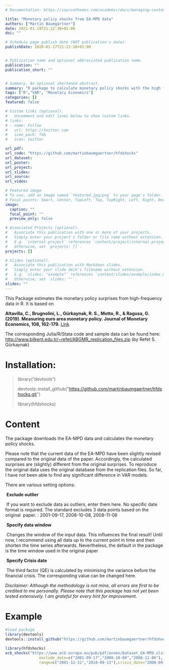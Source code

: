 ```yaml
---
# Documentation: https://sourcethemes.com/academic/docs/managing-content/

title: "Monetary policy shocks from EA-MPD data"
authors: ["Martin Baumgärtner"]
date: 2021-01-19T21:22:38+01:00
doi: ""

# Schedule page publish date (NOT publication's date).
publishDate: 2020-01-17T21:22:38+01:00


# Publication name and optional abbreviated publication name.
publication: ""
publication_short: ""


# Summary. An optional shortened abstract.
summary: "R package to calculate monetary policy shocks with the high frequency data from the Euro Area Monetary Policy Event-Study Database (EA-MPD)."
tags: ["R","VAR", "Monetary Economics"]
categories: []
featured: false

# Custom links (optional).
#   Uncomment and edit lines below to show custom links.
# links:
# - name: Follow
#   url: https://twitter.com
#   icon_pack: fab
#   icon: twitter

url_pdf: 
url_code: "https://github.com/martinbaumgaertner/hfdshocks"
url_dataset:
url_poster:
url_project:
url_slides:
url_source:
url_video:

# Featured image
# To use, add an image named `featured.jpg/png` to your page's folder. 
# Focal points: Smart, Center, TopLeft, Top, TopRight, Left, Right, BottomLeft, Bottom, BottomRight.
image:
  caption: ""
  focal_point: ""
  preview_only: false

# Associated Projects (optional).
#   Associate this publication with one or more of your projects.
#   Simply enter your project's folder or file name without extension.
#   E.g. `internal-project` references `content/project/internal-project/index.md`.
#   Otherwise, set `projects: []`.
projects: []

# Slides (optional).
#   Associate this publication with Markdown slides.
#   Simply enter your slide deck's filename without extension.
#   E.g. `slides: "example"` references `content/slides/example/index.md`.
#   Otherwise, set `slides: ""`.
slides: ""
---
```


This Package estimates the monetary policy surprises from high-frequency data in R. It is based on

**Altavilla, C., Brugnolini, L., Gürkaynak, R. S., Motto, R., & Ragusa, G. (2019). Measuring euro area monetary policy. Journal of Monetary Economics, 108, 162-179.** [Link](https://www.sciencedirect.com/science/article/pii/S0304393219301497)

The corresponding Julia/R/Stata code and sample data can be found here: <http://www.bilkent.edu.tr/~refet/ABGMR_replication_files.zip> (by Refet S. Gürkaynak)

# Installation:

> library(“devtools”) 
>
> devtools::install_github("https://github.com/martinbaumgaertner/hfdshocks.git") 
>
> library(hfdshocks)

# Content

The package downloads the EA-MPD data and calculates the monetary policy shocks.

Please note that the current data of the EA-MPD have been slightly revised compared to the original data of the paper. Accordingly, the calculated surprises are (slightly) different from the original surprises. To reproduce the original data uses the original database from the replication files. So far, I have not been able to find any significant difference in VAR models.

There are various setting options:

​	**Exclude outlier**

​	If you want to exclude data as outliers, enter them here. No specific date format is required. The standard excludes 3 data points based on the original 
​    paper.  : 2001-09-17, 2008-10-08, 2008-11-06

​	**Specify data window**

​	Changes the window of the input data. This influences the final result! Until now, I recommend using all data up to the current point in time and then
​    shorten the time series afterwards. Nevertheless, the default in the package is the time window used in the original paper

​	**Specify Crisis date**

​	The third factor (QE) is calculated by minimising the variance before the financial crisis. The corresponding value can be changed here.

*Disclaimer: Although the methodology is not  mine, all errors are first to be credited to me personally. Please note  that this package has not yet been tested extensively. I am grateful for  every hint for improvement.*

# Example

```r
#load package
library(devtools)
devtools::install_github("https://github.com/martinbaumgaertner/hfdshocks.git") 

library(hfdshocks)
ecb_shocks("https://www.ecb.europa.eu/pub/pdf/annex/Dataset_EA-MPD.xlsx","",
               exclude_date=c("2001-09-17","2008-10-08","2008-11-06"),
               range=c("2001-12-31","2018-09-13"),crisis_date="2008-09-04")
```